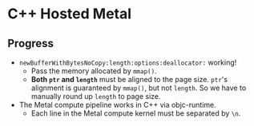 # C++ Hosted Metal

## Progress

* `newBufferWithBytesNoCopy:length:options:deallocator:` working!
  * Pass the memory allocated by `mmap()`. 
  * **Both `ptr` and `length`** must be aligned to the page size. `ptr`'s alignment is guaranteed by `mmap()`, but not `length`. So we have to manually round up `length` to page size.
* The Metal compute pipeline works in C++ via objc-runtime.
  * Each line in the Metal compute kernel must be separated by `\n`.